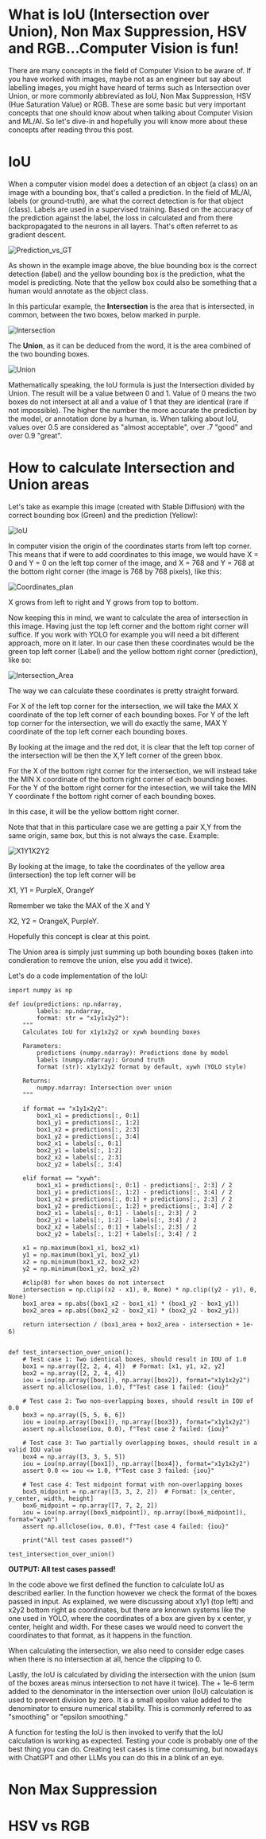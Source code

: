 # What is IoU (Intersection over Union), Non Max Suppression, HSV and RGB...Computer Vision is fun!

There are many concepts in the field of Computer Vision to be aware of. 
If you have worked with images, maybe not as an engineer but say about labelling images, you might have heard of terms such as Intersection over Union, or more commonly abbreviated as IoU, Non Max Suppression, HSV (Hue Saturation Value) or RGB. These are some basic but very important concepts that one should know about when talking about Computer Vision and ML/AI. So let's dive-in and hopefully you will know more about these concepts after reading throu this post. 

# IoU

When a computer vision model does a detection of an object (a class) on an image with a bounding box, that's called a prediction. 
In the field of ML/AI, labels (or ground-truth), are what the correct detection is for that object (class). Labels are used in a supervised training. Based on the accuracy of the prediction against the label, the loss in calculated and from there backpropagated to the neurons in all layers. That's often referret to as gradient descent. 

![Prediction_vs_GT](/images/IOU/Prediction.png) 

As shown in the example image above, the blue bounding box is the correct detection (label) and the yellow bounding box is the prediction, what the model is predicting. Note that the yellow box could also be something that a human would annotate as the object class.

In this particular example, the **Intersection** is the area that is intersected, in common, between the two boxes, below marked in purple.

![Intersection](/images/IOU/Intersection.png)

The **Union**, as it can be deduced from the word, it is the area combined of the two bounding boxes. 

![Union](/images/IOU/Union.png)

Mathematically speaking, the IoU formula is just the Intersection divided by Union. The result will be a value between 0 and 1. Value of 0 means the two boxes do not intersect at all and a value of 1 that they are identical (rare if not impossible). The higher the number the more accurate the prediction by the model, or annotation done by a human, is. When talking about IoU, values over 0.5 are considered as "almost acceptable", over .7 "good" and over 0.9 "great".

# How to calculate Intersection and Union areas

Let's take as example this image (created with Stable Diffusion) with the correct bounding box (Green) and the prediction (Yellow):

![IoU](/images/IOU/SD_Animal.png)

In computer vision the origin of the coordinates starts from left top corner. This means that if were to add coordinates to this image, we would have X = 0 and Y = 0 on the left top corner of the image, and X = 768 and Y = 768 at the bottom right corner (the image is 768 by 768 pixels), like this:

![Coordinates_plan](/images/IOU/SD_Animal_Coordinates.png)

X grows from left to right and Y grows from top to bottom. 

Now keeping this in mind, we want to calculate the area of intersection in this image. Having just the top left corner and the bottom right corner will suffice. If you work with YOLO for example you will need a bit different approach, more on it later. 
In our case then these coordinates would be the green top left corner (Label) and the yellow bottom right corner (prediction), like so:

![Intersection_Area](/images/IOU/Intersection_Area.PNG)

The way we can calculate these coordinates is pretty straight forward. 

For X of the left top corner for the intersection, we will take the MAX X coordinate of the top left corner of each bounding boxes. 
For Y of the left top corner for the intersection, we will do exactly the same, MAX Y coordinate of the top left corner each bounding boxes. 

By looking at the image and the red dot, it is clear that the left top corner of the intersection will be then the X,Y left corner of the green bbox. 

For the X of the bottom right corner for the intersection, we will instead take the MIN X coordinate of the bottom right corner of each bounding boxes.
For the Y of the bottom right corner for the intesection, we will take the MIN Y coordinate f the bottom right corner of each bounding boxes. 

In this case, it will be the yellow bottom right corner. 

Note that that in this particulare case we are getting a pair X,Y from the same origin, same box, but this is not always the case. Example:

![X1Y1X2Y2](/images/IOU/X1Y1X2Y2.PNG)

By looking at the image, to take the coordinates of the yellow area (intersection) the top left corner will be

X1, Y1 = PurpleX, OrangeY

Remember we take the MAX of the X and Y

X2, Y2 = OrangeX, PurpleY. 

Hopefully this concept is clear at this point. 

The Union area is simply just summing up both bounding boxes (taken into condieration to remove the union, else you add it twice). 

Let's do a code implementation of the IoU:

```
import numpy as np

def iou(predictions: np.ndarray, 
        labels: np.ndarray, 
        format: str = "x1y1x2y2"):
    """
    Calculates IoU for x1y1x2y2 or xywh bounding boxes

    Parameters:
        predictions (numpy.ndarray): Predictions done by model
        labels (numpy.ndarray): Ground truth
        format (str): x1y1x2y2 format by default, xywh (YOLO style)

    Returns:
        numpy.ndarray: Intersection over union
    """

    if format == "x1y1x2y2":
        box1_x1 = predictions[:, 0:1]
        box1_y1 = predictions[:, 1:2]
        box1_x2 = predictions[:, 2:3]
        box1_y2 = predictions[:, 3:4]
        box2_x1 = labels[:, 0:1]
        box2_y1 = labels[:, 1:2]
        box2_x2 = labels[:, 2:3]
        box2_y2 = labels[:, 3:4]
    
    elif format == "xywh":
        box1_x1 = predictions[:, 0:1] - predictions[:, 2:3] / 2
        box1_y1 = predictions[:, 1:2] - predictions[:, 3:4] / 2
        box1_x2 = predictions[:, 0:1] + predictions[:, 2:3] / 2
        box1_y2 = predictions[:, 1:2] + predictions[:, 3:4] / 2
        box2_x1 = labels[:, 0:1] - labels[:, 2:3] / 2
        box2_y1 = labels[:, 1:2] - labels[:, 3:4] / 2
        box2_x2 = labels[:, 0:1] + labels[:, 2:3] / 2
        box2_y2 = labels[:, 1:2] + labels[:, 3:4] / 2

    x1 = np.maximum(box1_x1, box2_x1)
    y1 = np.maximum(box1_y1, box2_y1)
    x2 = np.minimum(box1_x2, box2_x2)
    y2 = np.minimum(box1_y2, box2_y2)

    #clip(0) for when boxes do not intersect
    intersection = np.clip((x2 - x1), 0, None) * np.clip((y2 - y1), 0, None)
    box1_area = np.abs((box1_x2 - box1_x1) * (box1_y2 - box1_y1))
    box2_area = np.abs((box2_x2 - box2_x1) * (box2_y2 - box2_y1))

    return intersection / (box1_area + box2_area - intersection + 1e-6)


def test_intersection_over_union():
    # Test case 1: Two identical boxes, should result in IOU of 1.0
    box1 = np.array([2, 2, 4, 4])  # Format: [x1, y1, x2, y2]
    box2 = np.array([2, 2, 4, 4])
    iou = iou(np.array([box1]), np.array([box2]), format="x1y1x2y2")
    assert np.allclose(iou, 1.0), f"Test case 1 failed: {iou}"

    # Test case 2: Two non-overlapping boxes, should result in IOU of 0.0
    box3 = np.array([5, 5, 6, 6])
    iou = iou(np.array([box1]), np.array([box3]), format="x1y1x2y2")
    assert np.allclose(iou, 0.0), f"Test case 2 failed: {iou}"

    # Test case 3: Two partially overlapping boxes, should result in a valid IOU value
    box4 = np.array([3, 3, 5, 5])
    iou = iou(np.array([box1]), np.array([box4]), format="x1y1x2y2")
    assert 0.0 <= iou <= 1.0, f"Test case 3 failed: {iou}"

    # Test case 4: Test midpoint format with non-overlapping boxes
    box5_midpoint = np.array([3, 3, 2, 2])  # Format: [x_center, y_center, width, height]
    box6_midpoint = np.array([7, 7, 2, 2])
    iou = iou(np.array([box5_midpoint]), np.array([box6_midpoint]), format="xywh")
    assert np.allclose(iou, 0.0), f"Test case 4 failed: {iou}"

    print("All test cases passed!")

test_intersection_over_union()

```

**OUTPUT: All test cases passed!**

In the code above we first defined the function to calculate IoU as described earlier. In the function however we check the format of the boxes passed in input. 
As explained, we were discussing about x1y1 (top left) and x2y2 bottom right as coordinates, but there are knonwn systems like the one used in YOLO, where the coordinates of a box are given by x center, y center, height and width. For these cases we would need to convert the coordinates to that format, as it happens in the function. 

When calculating the intersection, we also need to consider edge cases when there is no intersection at all, hence the clipping to 0. 

Lastly, the IoU is calculated by dividing the intersection with the union (sum of the boxes areas minus intersection to not have it twice).
The + 1e-6 term added to the denominator in the intersection over union (IoU) calculation is used to prevent division by zero. It is a small epsilon value added to the denominator to ensure numerical stability. This is commonly referred to as "smoothing" or "epsilon smoothing."

A function for testing the IoU is then invoked to verify that the IoU calculation is working as expected. 
Testing your code is probably one of the best thing you can do. Creating test cases is time consuming, but nowadays with ChatGPT and other LLMs you can do this in a blink of an eye.

# Non Max Suppression



# HSV vs RGB





